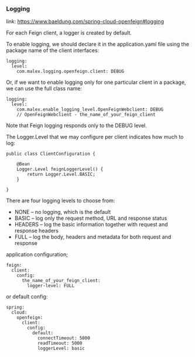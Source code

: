 ### Logging

link: https://www.baeldung.com/spring-cloud-openfeign#logging

For each Feign client, a logger is created by default.

To enable logging, we should declare it in the application.yaml file
using the package name of the client interfaces:

```
logging:
  level:
    com.malex.logging.openfeign.client: DEBUG
```

Or, if we want to enable logging only for one particular client in a package,
we can use the full class name:

```
logging:
  level:
    com.malex.enable_logging_level.OpenFeignWebclient: DEBUG
    // OpenFeignWebclient - the_name_of_your_feign_client 
```

Note that Feign logging responds only to the DEBUG level.

The Logger.Level that we may configure per client indicates how much to log:

```
public class ClientConfiguration {
    
    @Bean
    Logger.Level feignLoggerLevel() {
        return Logger.Level.BASIC;
    }
    
}
```

There are four logging levels to choose from:

* NONE – no logging, which is the default
* BASIC – log only the request method, URL and response status
* HEADERS – log the basic information together with request and response headers
* FULL – log the body, headers and metadata for both request and response

application configuration;

```
feign:
  client:
    config:
      the_name_of_your_feign_client:
        logger-level: FULL
```

or default config:

```
spring:
  cloud:
    openfeign:
      client:
        config:
          default:
            connectTimeout: 5000
            readTimeout: 5000
            loggerLevel: basic
```
